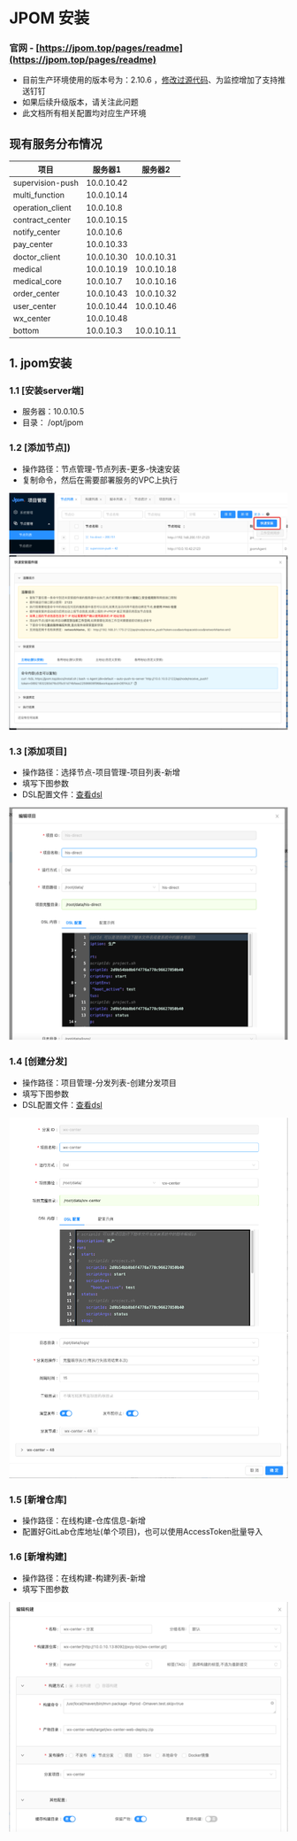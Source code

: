 # JPOM 安装

### 官网 - [https://jpom.top/pages/readme](https://jpom.top/pages/readme)

* 目前生产环境使用的版本号为：2.10.6 ，[修改过源代码](files/DefaultWebhookPluginImpl.java)、为监控增加了支持推送钉钉
* 如果后续升级版本，请关注此问题
* 此文档所有相关配置均对应生产环境

## 现有服务分布情况

| 项目  | 服务器1 | 服务器2 |
|-----|------|------|
|supervision-push     |10.0.10.42      |      |
|multi_function     |10.0.10.14      |      |
|operation_client     |10.0.10.8       |      |
|contract_center     |10.0.10.15      |      |
|notify_center     |10.0.10.6      |      |
|pay_center     |10.0.10.33      |      |
|doctor_client     |10.0.10.30      |10.0.10.31      |
|medical     |10.0.10.19      |10.0.10.18      |
|medical_core     |10.0.10.7      |10.0.10.16      |
|order_center     |10.0.10.43      |10.0.10.32      |
|user_center     |10.0.10.44      |10.0.10.46      |
|wx_center     |10.0.10.48      |      |
|bottom     |10.0.10.3      |10.0.10.11      |

## 1. jpom安装

### 1.1 [安装server端]
* 服务器：10.0.10.5
* 目录： /opt/jpom

### 1.2 [添加节点])
* 操作路径：节点管理-节点列表-更多-快速安装
* 复制命令，然后在需要部署服务的VPC上执行

![img.png](images/addNode.png)
![img.png](images/QuickInstall.png)

### 1.3 [添加项目]
* 操作路径：选择节点-项目管理-项目列表-新增
* 填写下图参数
* DSL配置文件：[查看dsl](files/project-dsl.sh)

![img.png](images/addProject.png)

### 1.4 [创建分发]
* 操作路径：项目管理-分发列表-创建分发项目
* 填写下图参数
* DSL配置文件：[查看dsl](files/distribution-dsl.sh)

![img.png](images/addDistribution1.png)
![img.png](images/addDistribution2.png)

### 1.5 [新增仓库]
* 操作路径：在线构建-仓库信息-新增
* 配置好GitLab仓库地址(单个项目)，也可以使用AccessToken批量导入

### 1.6 [新增构建]
* 操作路径：在线构建-构建列表-新增
* 填写下图参数

![img.png](images/addBuild.png)